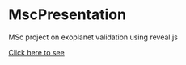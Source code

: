 # MscPresentation
MSc project on exoplanet validation using reveal.js

[Click here to see](https://jgamper.github.io/MScProjectPresentation/)
